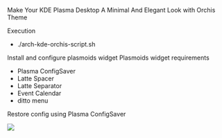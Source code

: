 Make Your KDE Plasma Desktop A Minimal And Elegant Look with Orchis Theme

Execution
- ./arch-kde-orchis-script.sh

Install and configure plasmoids widget
Plasmoids widget requirements
- Plasma ConfigSaver
- Latte Spacer
- Latte Separator
- Event Calendar
- ditto menu

Restore config using Plasma ConfigSaver

[![](https://img.youtube.com/vi/zfOe1Kfb4WE/0.jpg)](https://www.youtube.com/watch?v=zfOe1Kfb4WE)
